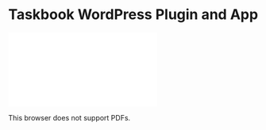 # Taskbook WordPress Plugin and App
<object data="taskbook_userflow.pdf" type="application/pdf" width="700px" height="700px">
    <embed src="taskbook_userflow.pdf">
        <p>This browser does not support PDFs.</p>
    </embed>
</object>